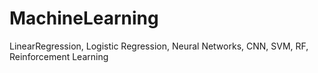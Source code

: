 # MachineLearning
LinearRegression, Logistic Regression, Neural Networks, CNN, SVM, RF, Reinforcement Learning
